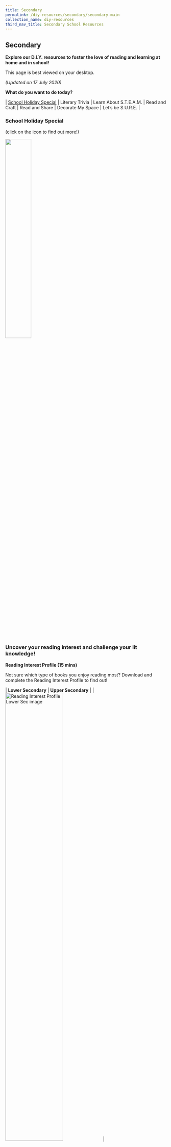 ```yaml
---
title: Secondary
permalink: /diy-resources/secondary/secondary-main
collection_name: diy-resources
third_nav_title: Secondary School Resources
---
```


## **Secondary**

**Explore our D.I.Y. resources to foster the love of reading and learning at home and in school!**

This page is best viewed on your desktop.

_(Updated on 17 July 2020)_

**What do you want to do today?**

| [School Holiday Special](/diy-resources/secondary/teen-things) | Literary Trivia | Learn About S.T.E.A.M. | Read and Craft | Read and Share | Decorate My Space  | Let’s be S.U.R.E. |

### **School Holiday Special**

(click on the icon to find out more!)

<a href="/diy-resources/secondary/teen-things"><img src="/images/diyresources/dR-Holiday-Secondary-amended.png" style="width: 40%;"></a>

### **Uncover your reading interest and challenge your lit knowledge!**

**Reading Interest Profile (15 mins)**

Not sure which type of books you enjoy reading most? Download and complete the Reading Interest Profile to find out!

| **Lower Secondary** | **Upper Secondary** | 
| <a href="/images/diyresources/secondary/Reading-Interest-Profile-Lower-Secondary-FA-lowres.pdf"><img src="/images/diyresources/secondary/Lower-Sec.png" alt="Reading Interest Profile Lower Sec image" style="width: 60%;"></a> | <a href="/images/diyresources/secondary/Reading-Interest-Profile-Lower-Secondary-FA-lowres.pdf"><img src="/images/diyresources/secondary/Upper-Sec.png" alt="Reading Interest Profile Lower Sec image" style="width: 60%;"></a> |

**Reading Challenge**

Up your reading game by completing our very own Reading Challenge.

<a href="/images/diyresources/secondary/Secondary-Reading-Challenge-12052020V2.pdf"><img src="/images/diyresources/secondary/RC_Sec.jpg" alt="Reading Challenge image" style="width: 50%;"></a>

**POSB-NLB Kids’ Lit QuizTM Survival Kit and Literary Boot Camp Booklet (30 mins)**

Want to put your literary knowledge to the test? Download the POSB-NLB Kids’ Lit QuizTM Survival Kit and Literary Boot Camp booklet to see how much you know!

Sec 1

| **Survival Kit** | **Literary Boot Camp** |
[![Survival kit image](/images/diyresources/secondary/KLQ-survival-kit.jpg)](/images/diyresources/secondary/NLB-Booklet_9-MAR.pdf) | [![Literary boot camp image](/images/diyresources/secondary/KLQ-LBC.jpg)](NLB_KidsLitQuiz-A5-LBC-Booklet-16PP_v4_c.pdf) |

### **Learn about S.T.E.A.M.**
Discover the joy of Science, Technology, Engineering, Arts and Maths (S.T.E.A.M.) through these activities.

**DIY Tweens Packages (30 mins)**
Problem-solve through do-it-yourself activities. Simply follow the instructions and have fun!

Sec 1 - Sec2

|[![Flexagon image](/images/diyresources/secondary/Tweens-Flexagon.jpg)](/images/diyresources/secondary/Tweens-Pop-up-Package-Flexagon.pdf) | [![Origami frog image](/images/diyresources/secondary/Tweens-Origami-Frog.jpg)](/images/diyresources/secondary/Tweens-Pop-up-Package-Frog.pdf)|
|[![Paper helicopter image](/images/diyresources/secondary/Tweens-Paper-Helicopter.jpg)](/images/diyresources/secondary/Tweens-Pop-up-Package-Paper-Helicopter.pdf) | [![Zentangle image](/images/diyresources/secondary/Tweens-Zentangle.jpg)](images/diyresources/secondary/Tweens-Zentangle.pdf)|

**Tweens Lab Mag (1 hour)**
Cool, creative, out-of-this world ideas and easy DIY projects on STEAM topics and activities for you to complete. Download the issues below!

<img src="/images/diyresources/secondary/tweenkeramalabmagcover.jpg" alt="Paper helicopter image" style="width: 50%;">

| Issue #1 [here](/images/diyresources/secondary/FA_Tweenkerama-Issue-1.pdf) | Issue #2 [here](/images/diyresources/secondary/Tweenkeramabooklet_Issue02_FA.pdf) | Issue #3 [here](/images/diyresources/secondary/FA-NLB-Tweenkerama_Issue-03-v2.pdf) |

### **Read and Craft**
Pick a short read and create a story-based craft.

**PopReads! (20 mins)**
Help students relate to books based on STELLAR themes to their everyday lives with engaging discussions and activities! Download these activity sheets and make reading come alive!

<a href="/images/diyresources/secondary/NLB-PopReads-A3-Worksheet-2_Tell-Me-My-Name_v06-FA-web.pdf"><img src="/images/diyresources/secondary/Tell-me-my-name.png" alt="Tell me my name image" style="width: 40%;"></a>

<a href="/images/diyresources/secondary/NLB-PopReads-A3-Worksheet-1_Unscramble-Me_v08-FAP-web.pdf"><img src="/images/diyresources/secondary/unscramble-me.png" alt="Unscramble me image" style="width: 40%;"></a>

### **Read and Share**
**Share your thoughts on your favourite reads and intriguing book excerpts.**

**Read Reap Write (30 mins)**
Students explore how stories relate to the world around them through a series of engaging discussions and activities. By reading and reflecting on thought-provoking extracts from great books, students will be encouraged to think critically and draw parallels between what is described in the extracts and their real-life experiences.

Sec 1 – Sec2
<img src="/images/diyresources/secondary/shortstoriesandradioplaysofsrajaratnam.jpg" alt="The short stories and radio plays of s rajaratnam image" style="width: 30%;">

Title: [Short Stories and Radio Plays of S. Rajaratnam](http://catalogue.nlb.gov.sg/cgi-bin/spydus.exe/ENQ/EXPNOS/BIBENQ?BRN=13792223)
Author: S. Rajaratnam
Call Number: SING RAJ

| [RRW Secondary Short Stories & Radio Plays of S. Rajaratnam Worksheet and Extract](/images/diyresources/secondary/RRWSecondaryRadioPlaysFAlowres-1.pdf) | 
[RRW Secondary Short Stories & Radio Plays of S. Rajaratnam Facilitator’s Guide](/images/diyresources/secondary/NLB_RRW-SG-Secondary-S-Rajaratnam_Facil-Guide-edited-1.pdf) |

<img src="/images/diyresources/secondary/Hatchet.jpg" alt="Hatchet image" style="width: 30%;">

Title: [Hatchet](http://catalogue.nlb.gov.sg/cgi-bin/spydus.exe/ENQ/EXPNOS/BIBENQ?BRN=8801620)
Author: Gary Paulsen
Call Number: Y PAU

| [RRW Secondary Hatchet Worksheet and Extract](/images/diyresources/secondary/RRW-Secondary-Hatchet-Worksheet-and-Extract.pdf) | 
[RRW Secondary Hatchet Facilitator’s Guide](/images/diyresources/secondary/RRW-Secondary-Hatchet-Facilitators-Guide.pdf) |

Sec 3 – Sec 4
<img src="/images/diyresources/secondary/50-stories-of-my-life_SR-NATHAN.jpg" style="width: 30%;">

Title: [S R Nathan: 50 stories from my life](http://catalogue.nlb.gov.sg/cgi-bin/spydus.exe/ENQ/EXPNOS/BIBENQ?BRN=200132009)
Author: S. R. Nathan
Call Number: J SING 959.5705092 NAT

| [RRW Secondary S R Nathan 50 Stories from my Life Worksheet and Extract](/images/diyresources/secondary/RRWSecondary50StoriesFAlowres-1.pdf) |
[RRW Secondary S R Nathan 50 Stories from my Life Facilitator’s Guide](/images/diyresources/secondary/NLB_RRW-Secondary-2015-50-Stories_Facil-Guide-1.pdf) |

<img src="/images/diyresources/secondary/Words.jpeg" style="width: 30%;">

Title: [&Words: Poems Singapore and Beyond](http://catalogue.nlb.gov.sg/cgi-bin/spydus.exe/ENQ/EXPNOS/BIBENQ?BRN=13668713)
Edited by: Edwin Thumboo
Call Number: Y SING S821 WOR

| [RRW Secondary &Words Poems Singapore and Beyond Worksheet and Extract](/images/diyresources/secondary/RRW-Secondary-Words-Poems-Singapore-and-Beyond-Worksheet-and-Extract.pdf) |
[RRW Secondary &Words Poems Singapore and Beyond Facilitators Guide](/images/diyresources/secondary/RRW-Secondary-Words-Poems-Singapore-and-Beyond-Facilitators-Guide.pdf) |

<img src="/images/diyresources/secondary/Viridian_SusanGates.jpg" alt="Viridian image" style="width: 30%;">

Title: [Viridian](http://catalogue.nlb.gov.sg/cgi-bin/spydus.exe/ENQ/EXPNOS/BIBENQ?BRN=200165574)
Author: Susan Gates
Call Number: Y GAT

| [RRW Secondary Viridian Worksheet and Extract](/images/diyresources/secondary/RRW-Secondary-Viridian-Worksheet-and-Extract.pdf) |
[RRW Secondary Viridian Facilitator’s Guide](/images/diyresources/secondary/RRW-Secondary-Viridian-Facilitators-Guide.pdf) |

### **Decorate My Space**
**Print out and put up these eye-catching posters and entertaining activities!**

**Posters (5 mins)**

| [![Fiction poster image](images/diyresources/secondary/fiction-poster.jpg)](/images/diyresources/secondary/fiction-poster.jpg) | [![Nonfiction poster image](/images/diyresources/secondary/non-fic.jpg)](/images/diyresources/secondary/non-fic.jpg) |
| [![Fiction authors image](/images/diyresources/secondary/Authors.jpg)](/images/diyresources/secondary/NLB-Author-Poster-FA.pdf) | [![First line image](/images/diyresources/secondary/First-Line.jpg)](/images/diyresources/secondary/NLB-First-Line-Posters-FA.pdf) |

Recommended genre posters for Lower Secondary
Click on the links below to download the posters

| [Fantasy](/images/diyresources/secondary/Lower-Sec-Fantasy-Book-Buzz-Poster.pdf) | [Horror](/images/diyresources/secondary/Lower-Sec-Horror-Book-Buzz-Poster.pdf) | [Thriller](/images/diyresources/secondary/Lower-Sec-Thriller-Book-Buzz-Poster.pdf) |
| [Science Fiction](/images/diyresources/secondary/Lower-Sec-Science-Fiction-Book-Buzz-Poster.pdf) | [Realistic Fiction](/images/diyresources/secondary/Lower-Sec-Realistic-Fiction-Book-Buzz-Poster.pdf) |

Recommended genre posters for Upper Secondary
Click on the links below to download the posters

| [Fantasy](/images/diyresources/secondary/Upper-Sec-Fantasy-Book-Buzz-Poster.pdf) | [Horror](/images/diyresources/secondary/Upper-Sec-Horror-Book-Buzz-Poster.pdf) | [Thriller](/images/diyresources/secondary/Upper-Sec-Thriller-Book-Buzz-Poster.pdf) |
| [Science Fiction](/images/diyresources/secondary/Upper-Sec-Science-Fiction-Book-Buzz-Poster.pdf) | [Realistic Fiction](/images/diyresources/secondary/Upper-Sec-Realistic-Fiction-Book-Buzz-Poster.pdf) |

**Activities (30 mins)**
Suggested activities to liven up reading corners everywhere!

<a href="images/diyresources/secondary/FA_NLB_SchoolLibraryMakeover_Inner-Pages.pdf"><img src="/images/diyresources/secondary/SLM-activity-SEC.jpg" alt="Golden ticket image" style="width: 50%;"></a>

### **Learn To Be S.U.R.E.**
**Are you savvy enough to face the pitfalls of the internet? Get SURE-vival tips through these S.U.R.E. (Source Understand Research Evaluate) activities!**

**EYEYAH! You S.U.R.E. or not? (20 min)**
Explore the world wide web with these activity sheets from EYEYAH!
Bonus: Print them out or take a screenshot with your phone to colour the black and white versions in!

| **How much e-waste can you spot? (b&w)** | **How much e-waste can you spot? (colour)** |
| [![Ewaste image](/images/diyresources/secondary/E-Waste_BW.jpg)](/images/diyresources/secondary/E-Waste_BW-scaled.jpg) | [![Ewaste color](/images/diyresources/secondary/E-Waste_color.jpg)](/images/diyresources/secondary/E-Waste_color-scaled.jpg) |
| **Head in the Clouds(b&w)** | **Head in the Clouds (colour)** | 
| [![Head in the clouds image](/images/diyresources/secondary/Head-in-the-Clouds_BW.jpg)](/images/diyresources/secondary/Head-in-the-Clouds_BW-scaled.jpeg) | [![Head in the clouds color image](/images/diyresources/secondary/Head-in-the-Clouds_color.jpg)](/images/diyresources/secondary/Head-in-the-Clouds_color-scaled.jpg) |
| **Did you know...(b&w)** | **Did you know...(colour)** |
| [![Did you know image](images/diyresources/secondary/Selfies_BW-scaled.jpg)](images/diyresources/secondary/Selfies_BW-scaled.jpg) | [![Did you know color image](/images/diyresources/secondary/Selfies_color.jpg)](/images/diyresources/secondary/Selfies_color-scaled.jpg) |
| **What do you do online?(b&w)** | **What do you do online? (colour)** |
| [![What do you do online image](/images/diyresources/secondary/What-Do-You-Do-Online_BW.jpg)](/images/diyresources/secondary/What-Do-You-Do-Online_BW-scaled.jpg) | [![What do you do online color image](/images/diyresources/secondary/What-Do-You-Do-Online_color.jpg)](/images/diyresources/secondary/What-Do-You-Do-Online_color-scaled.jpg) |

The above activity sheets are courtesy of EYEYAH!

**S.U.R.E. Toolkit (45 min)**
Get tips on how to be online savvy and combat fake news through insightful activities, based on the four basic S.U.R.E. skills: Source, Understand, Research and Evaluate.

Sec 1 – Sec 2
**Fake News #1**

| SURE Infographic | SURE Toolkit Activity Sheet |
| <a href="/images/sure/Infographic-Facing-Up-to-Fake-News.jpg"><img src="/images/sure/Infographic-Facing-Up-to-Fake-News.jpg" alt="Sure infographic image" style="width: 50%;"></a> | <a href="/images/sure/SURE-Kit-Activity-Sheet-FA.pdff"><img src="/images/sure/Capture4.png" alt="Sure toolkit image" style="width: 100%;"></a> 
| SURE Toolkit Map |
| [![Sure toolkit map image](/images/sure/Capture-2.png)](/images/sure/SURE-Kit-A3-Map-FA.pdf) |

**Fake News #2**

| Activity Sheet | SURE-vivor Booklet |
| <a href="/images/sure/FA_08030218_READ-LIKE-A-DETECTIVE.pdf"><img src="/images/sure/Capture-3.png" alt="Activity sheet image" style="width: 70%;"></a> | <a href="/images/sure/FA_SUREvivor-booklet-06032020.pdf"><img src="/images/sure/Capture.png" alt="Sure-vivor image" style="width: 100%;"></a> 

For more great information literacy resources, click [here](services/other-services/sure)!
